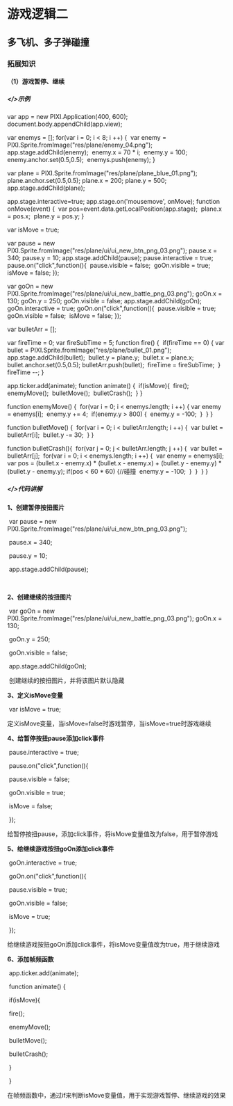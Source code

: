 # 游戏逻辑二

## 多飞机、多子弹碰撞

### 拓展知识

#### （1）游戏暂停、继续

##### </>示例

var app = new PIXI.Application(400, 600);
document.body.appendChild(app.view);

var enemys = [];
for(var i = 0; i < 8; i ++) {
​    var enemy = PIXI.Sprite.fromImage("res/plane/enemy_04.png");
​    app.stage.addChild(enemy);
​    enemy.x = 70 * i;
​    enemy.y = 100;
​    enemy.anchor.set(0.5,0.5);
​    enemys.push(enemy);
}

var plane = PIXI.Sprite.fromImage("res/plane/plane_blue_01.png");
plane.anchor.set(0.5,0.5);
plane.x = 200;
plane.y = 500;
app.stage.addChild(plane);

app.stage.interactive=true;
app.stage.on('mousemove', onMove);
function onMove(event) {
​    var pos=event.data.getLocalPosition(app.stage);
​    plane.x = pos.x;
​    plane.y = pos.y;
}

var isMove = true;

var pause = new PIXI.Sprite.fromImage("res/plane/ui/ui_new_btn_png_03.png");
pause.x = 340;
pause.y = 10;
app.stage.addChild(pause);
pause.interactive = true;
pause.on("click",function(){
​    pause.visible = false;
​    goOn.visible = true;
​    isMove = false;
});

var goOn = new PIXI.Sprite.fromImage("res/plane/ui/ui_new_battle_png_03.png");
goOn.x = 130;
goOn.y = 250;
goOn.visible = false;
app.stage.addChild(goOn);
goOn.interactive = true;
goOn.on("click",function(){
​    pause.visible = true;
​    goOn.visible = false;
​    isMove = false;
});

var bulletArr = [];

var fireTime = 0;
var fireSubTime = 5;
function fire() {
​    if(fireTime == 0) {
	    var bullet = PIXI.Sprite.fromImage("res/plane/bullet_01.png");
​	    app.stage.addChild(bullet);
​	    bullet.y = plane.y;
​	    bullet.x = plane.x;
	    bullet.anchor.set(0.5,0.5);
	    bulletArr.push(bullet);
​	    fireTime = fireSubTime;
​    } 
​    fireTime --;
}

app.ticker.add(animate);
function animate() {
​    if(isMove){
​        fire();
​        enemyMove();
​        bulletMove();
​        bulletCrash();
​    }
}

function enemyMove() {
​    for(var i = 0; i < enemys.length; i ++) {
​        var enemy = enemys[i];
​        enemy.y += 4;
​        if(enemy.y > 800) {
​            enemy.y = -100;
​        }
​    }
}

function bulletMove() {
​    for(var i = 0; i < bulletArr.length; i ++) {
​	    var bullet = bulletArr[i];
​	    bullet.y -= 30;
​    }
}

function bulletCrash(){
​    for(var j = 0; j < bulletArr.length; j ++) {
​	    var bullet = bulletArr[j];
​        for(var i = 0; i < enemys.length; i ++) {
​            var enemy = enemys[i];
​            var pos = (bullet.x - enemy.x) * (bullet.x - enemy.x) + (bullet.y - enemy.y) * (bullet.y - enemy.y);
​            if(pos < 60 * 60) {//碰撞
​                enemy.y = -100;
​            }
​        }
​    }
}

##### </>代码讲解

**1、创建暂停按扭图片**    

​     var pause = new PIXI.Sprite.fromImage("res/plane/ui/ui_new_btn_png_03.png");    

​     pause.x = 340;    

​     pause.y = 10;    

​     app.stage.addChild(pause);     

​        

**2、创建继续的按扭图片**    

​      var goOn = new PIXI.Sprite.fromImage("res/plane/ui/ui_new_battle_png_03.png");          goOn.x = 130;     

​      goOn.y = 250;    

​      goOn.visible = false;    

​      app.stage.addChild(goOn);    

​      创建继续的按扭图片，并将该图片默认隐藏 



**3、定义isMove变量**    

​      var isMove = true;    

​     定义isMove变量，当isMove=false时游戏暂停，当isMove=true时游戏继续    



**4、给暂停按扭pause添加click事件**    

​     pause.interactive = true;    

​     pause.on("click",function(){    

​          pause.visible = false;    

​          goOn.visible = true;    

​          isMove = false;    

​     });    

​    给暂停按扭pause，添加click事件，将isMove变量值改为false，用于暂停游戏    



**5、给继续游戏按扭goOn添加click事件**    

​     goOn.interactive = true;    

​     goOn.on("click",function(){    

​          pause.visible = true;    

​          goOn.visible = false;    

​          isMove = true;    

​     });    

​     给继续游戏按扭goOn添加click事件，将isMove变量值改为true，用于继续游戏    



**6、添加帧频函数**    

​     app.ticker.add(animate);    

​     function animate() {    

​          if(isMove){    

​               fire();    

​               enemyMove();    

​               bulletMove();    

​               bulletCrash();    

​         }    

​     }    

​     在帧频函数中，通过if来判断isMove变量值，用于实现游戏暂停、继续游戏的效果    